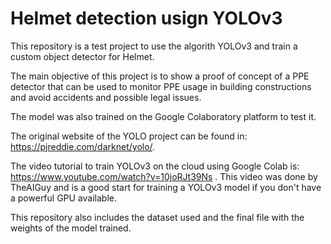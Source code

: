# Helmet detection usign YOLOv3

This repository is a test project to use the algorith YOLOv3 and train a custom object detector for Helmet.

The main objective of this project is to show a proof of concept of a PPE detector that can be used to monitor PPE usage in building constructions and avoid accidents and possible legal issues.

The model was also trained on the Google Colaboratory platform to test it.

The original website of the YOLO project can be found in: https://pjreddie.com/darknet/yolo/.

The video tutorial to train YOLOv3 on the cloud using Google Colab is: https://www.youtube.com/watch?v=10joRJt39Ns . This video was done by TheAIGuy and is a good start for training a YOLOv3 model if you don't have a powerful GPU available.

This repository also includes the dataset used and the final file with the weights of the model trained.
